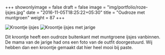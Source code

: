 +++
showonlyimage = false
draft = false
image = "img/portfolio/roze-ijsjes.jpg"
date = "2016-11-05T18:25:22+05:30"
title = "Oudroze met muntgroen"
weight = 87
+++
<!--more-->
![Kroontje ijsjes][1]
![Kroontje ijsjes met jarige][2]

Dit kroontje heeft een oudroze buitenkant met muntgroene ijsjes vanbinnen. De mama van de jarige had ons een foto van de outfit doorgestuurd. Wij hebben dan een kroontje gemaakt dat hier heel mooi bij paste.


[1]: /img/portfolio/roze-ijsjes.jpg
[2]: /img/portfolio/alternatieven/oudroze_ijsjes_voorbeeld.jpg
